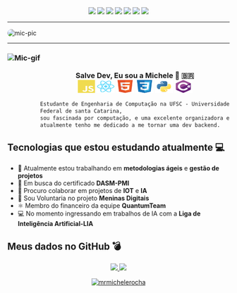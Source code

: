 <!-- link's  -->
<div align="center"> 
  <a href="https://curriculum-michelerocha.000webhostapp.com/" target="_blank"><img src="https://img.shields.io/badge/Blogger-FF5722?style=for-the-badge&logo=blogger&logoColor=white" target="_blank"></a>
  <a href="https://www.linkedin.com/in/enc-michele-rocha/" target="_blank"><img src="https://img.shields.io/badge/-LinkedIn-%230077B5?style=for-the-badge&logo=linkedin&logoColor=white" target="_blank"></a>  
  <a href="https://www.instagram.com/mr.michelerocha/" target="_blank"><img src="https://img.shields.io/badge/-Instagram-%23E4405F?style=for-the-badge&logo=instagram&logoColor=white" target="_blank"></a>
  <a href = "mr.michelerocha@gmail.com"><img src="https://img.shields.io/badge/-Gmail-%23333?style=for-the-badge&logo=gmail&logoColor=white" target="_blank"></a>
  <a href="https://discord.gg/jKnmGx7t" target="_blank"><img src="https://img.shields.io/badge/Discord-7289DA?style=for-the-badge&logo=discord&logoColor=white" target="_blank"></a>
 	<a href="https://www.twitch.tv/rafaballerinii" target="_blank"><img src="https://img.shields.io/badge/Twitch-9146FF?style=for-the-badge&logo=twitch&logoColor=white" target="_blank"></a>
  <a href="https://www.youtube.com/channel/UCDSM3WUhHE19sz2_-Couj4A" target="_blank"><img src="https://img.shields.io/badge/YouTube-FF0000?style=for-the-badge&logo=youtube&logoColor=white" target="_blank"></a>
  
</div>

<!-- pixel  -->
<hr>
<img align="center" alt="mic-pic" height="300" width="900" style="border-radius:50px;" src="[http://img2.joyreactor.com/pics/post/orange-magik-gif-anime-cyberpunk-2887639.gif](https://bipedepop.files.wordpress.com/2018/01/8ea1c0fc-dcf9-4fc6-9df0-b6e403f07bb7.gif?w=720)">

<!-- apresentação -->
<hr>
<h3 align="center">  
  
 <img align="left" alt="Mic-gif" height="150" style="border:100px;" src="https://user-images.githubusercontent.com/93664169/162767151-ea0f434d-a077-4743-8498-fe2d6e9ce781.gif">
  <div style="display: inline_block"><br>
    <br>Salve Dev, Eu sou a Michele 👋 🇧🇷 <br>
    <img align="center" alt="Rafa-Js" height="30" width="40" src="https://raw.githubusercontent.com/devicons/devicon/master/icons/javascript/javascript-plain.svg">
    <img align="center" alt="Rafa-React" height="30" width="40" src="https://raw.githubusercontent.com/devicons/devicon/master/icons/react/react-original.svg">
    <img align="center" alt="Rafa-HTML" height="30" width="40" src="https://raw.githubusercontent.com/devicons/devicon/master/icons/html5/html5-original.svg">
    <img align="center" alt="Rafa-CSS" height="30" width="40" src="https://raw.githubusercontent.com/devicons/devicon/master/icons/css3/css3-original.svg">
    <img align="center" alt="Rafa-Python" height="30" width="40" src="https://raw.githubusercontent.com/devicons/devicon/master/icons/python/python-original.svg">
    <img align="center" alt="Rafa-Csharp" height="30" width="40" src="https://raw.githubusercontent.com/devicons/devicon/master/icons/csharp/csharp-original.svg">
    
  </div>
</h3>

```
Estudante de Engenharia de Computação na UFSC - Universidade Federal de santa Catarina, 
sou fascinada por computação, e uma excelente organizadora e 
atualmente tenho me dedicado a me tornar uma dev backend.
```
  
## Tecnologias que estou estudando atualmente 💻

  - 🎯  Atualmente estou trabalhando em **metodologias ágeis** e **gestão de projetos**
  - 📑 Em busca do certificado **DASM-PMI**
  - 🐺 Procuro colaborar em projetos de **IOT** e **IA**
  - 🎀 Sou Voluntaria no projeto **Meninas Digitais**
  - ⚛️ Membro do financeiro da equipe **QuantumTeam**
  - 💻 No momento ingressando em trabalhos de IA com a **Liga de Inteligência Artificial-LIA**


<!-- Git  -->
## Meus dados no GitHub 💣
<div align="center">
  <a href="https://github.com/Mrmichelerocha">
  <img height="150em" src="https://github-readme-stats.vercel.app/api?username=mrmichelerocha&show_icons=true&theme=&include_all_commits=true&count_private=true"/>
  <img height="150em" src="https://github-readme-stats.vercel.app/api/top-langs/?username=mrmichelerocha&layout=compact&langs_count=7&theme="/>
  <p><img align="center" src="https://github-readme-streak-stats.herokuapp.com/?user=mrmichelerocha&" alt="mrmichelerocha" /></p>
</div>
  

